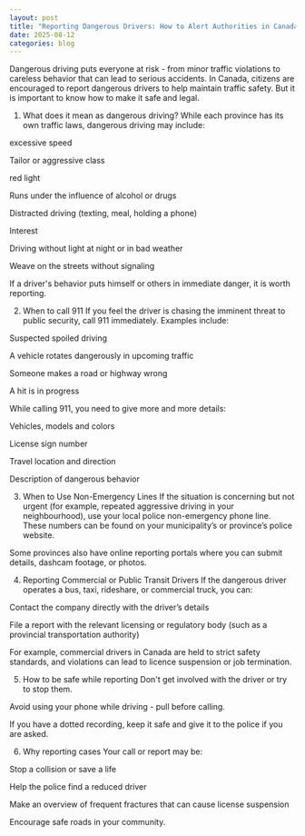 ```yaml
---
layout: post
title: "Reporting Dangerous Drivers: How to Alert Authorities in Canada"
date: 2025-08-12
categories: blog
---
```


Dangerous driving puts everyone at risk - from minor traffic violations to careless behavior that can lead to serious accidents. In Canada, citizens are encouraged to report dangerous drivers to help maintain traffic safety. But it is important to know how to make it safe and legal.

1. What does it mean as dangerous driving?
While each province has its own traffic laws, dangerous driving may include:

excessive speed

Tailor or aggressive class

red light

Runs under the influence of alcohol or drugs

Distracted driving (texting, meal, holding a phone)

Interest

Driving without light at night or in bad weather

Weave on the streets without signaling

If a driver's behavior puts himself or others in immediate danger, it is worth reporting.

2. When to call 911
If you feel the driver is chasing the imminent threat to public security, call 911 immediately. Examples include:

Suspected spoiled driving

A vehicle rotates dangerously in upcoming traffic

Someone makes a road or highway wrong

A hit is in progress

While calling 911, you need to give more and more details:

Vehicles, models and colors

License sign number

Travel location and direction

Description of dangerous behavior

3. When to Use Non-Emergency Lines
If the situation is concerning but not urgent (for example, repeated aggressive driving in your neighbourhood), use your local police non-emergency phone line. These numbers can be found on your municipality’s or province’s police website.

Some provinces also have online reporting portals where you can submit details, dashcam footage, or photos.

4. Reporting Commercial or Public Transit Drivers
If the dangerous driver operates a bus, taxi, rideshare, or commercial truck, you can:

Contact the company directly with the driver’s details

File a report with the relevant licensing or regulatory body (such as a provincial transportation authority)

For example, commercial drivers in Canada are held to strict safety standards, and violations can lead to licence suspension or job termination.

5. How to be safe while reporting
Don't get involved with the driver or try to stop them.

Avoid using your phone while driving - pull before calling.

If you have a dotted recording, keep it safe and give it to the police if you are asked.

6. Why reporting cases
Your call or report may be:

Stop a collision or save a life

Help the police find a reduced driver

Make an overview of frequent fractures that can cause license suspension

Encourage safe roads in your community.